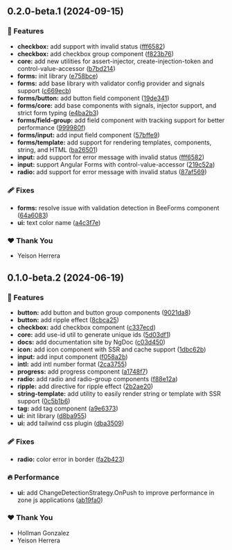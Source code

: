 ## 0.2.0-beta.1 (2024-09-15)


### 🚀 Features

- **checkbox:** add support with invalid status ([fff6582](https://github.com/flebee/components/commit/fff6582))
- **checkbox:** add checkbox group component ([f823b76](https://github.com/flebee/components/commit/f823b76))
- **core:** add new utilities for assert-injector, create-injection-token and control-value-accessor ([b7bd214](https://github.com/flebee/components/commit/b7bd214))
- **forms:** init library ([e758bce](https://github.com/flebee/components/commit/e758bce))
- **forms:** add base library with validator config provider and signals support ([c669ecb](https://github.com/flebee/components/commit/c669ecb))
- **forms/button:** add button field component ([19de341](https://github.com/flebee/components/commit/19de341))
- **forms/core:** add base components with signals, injector support, and strict form typing ([e4ba2b3](https://github.com/flebee/components/commit/e4ba2b3))
- **forms/field-group:** add field component with tracking support for better performance ([999980f](https://github.com/flebee/components/commit/999980f))
- **forms/input:** add input field component ([57bffe9](https://github.com/flebee/components/commit/57bffe9))
- **forms/template:** add support for rendering templates, components, string, and HTML ([ba26501](https://github.com/flebee/components/commit/ba26501))
- **input:** add support for error message with invalid status ([fff6582](https://github.com/flebee/components/commit/fff6582))
- **input:** support Angular Forms with control-value-accessor ([219c52a](https://github.com/flebee/components/commit/219c52a))
- **radio:** add support for error message with invalid status ([87af569](https://github.com/flebee/components/commit/87af569))

### 🩹 Fixes

- **forms:** resolve issue with validation detection in BeeForms component ([64a6083](https://github.com/flebee/components/commit/64a6083))
- **ui:** text color name ([a4c3f7e](https://github.com/flebee/components/commit/a4c3f7e))

### ❤️  Thank You

- Yeison Herrera

## 0.1.0-beta.2 (2024-06-19)


### 🚀 Features

- **button:** add button and button group components ([9021da8](https://github.com/flebee/components/commit/9021da8))
- **button:** add ripple effect ([8cbca25](https://github.com/flebee/components/commit/8cbca25))
- **checkbox:** add checkbox component ([c337ecd](https://github.com/flebee/components/commit/c337ecd))
- **core:** add use-id util to generate unique ids ([5d03df1](https://github.com/flebee/components/commit/5d03df1))
- **docs:** add documentation site by NgDoc ([c03d450](https://github.com/flebee/components/commit/c03d450))
- **icon:** add icon component with SSR and cache support ([1dbc62b](https://github.com/flebee/components/commit/1dbc62b))
- **input:** add input component ([f058a2b](https://github.com/flebee/components/commit/f058a2b))
- **intl:** add intl number format ([2ca3755](https://github.com/flebee/components/commit/2ca3755))
- **progress:** add progress component ([a1748f7](https://github.com/flebee/components/commit/a1748f7))
- **radio:** add radio and radio-group components ([f88e12a](https://github.com/flebee/components/commit/f88e12a))
- **ripple:** add directive for ripple effect ([2b2ae20](https://github.com/flebee/components/commit/2b2ae20))
- **string-template:** add utility to easily render string or template with SSR support ([0c5b1b6](https://github.com/flebee/components/commit/0c5b1b6))
- **tag:** add tag component ([a9e6373](https://github.com/flebee/components/commit/a9e6373))
- **ui:** init library ([d8ba955](https://github.com/flebee/components/commit/d8ba955))
- **ui:** add tailwind css plugin ([dba3509](https://github.com/flebee/components/commit/dba3509))

### 🩹 Fixes

- **radio:** color error in border ([fa2b423](https://github.com/flebee/components/commit/fa2b423))

### 🔥 Performance

- **ui:** add ChangeDetectionStrategy.OnPush to improve performance in zone js applications ([ab19fa0](https://github.com/flebee/components/commit/ab19fa0))

### ❤️  Thank You

- Hollman Gonzalez
- Yeison Herrera